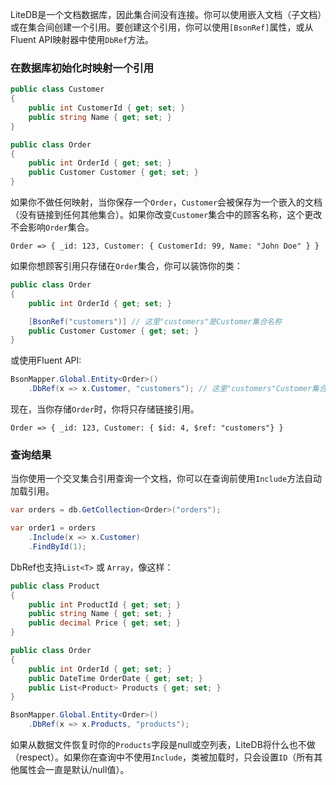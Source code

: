 LiteDB是一个文档数据库，因此集合间没有连接。你可以使用嵌入文档（子文档）或在集合间创建一个引用。要创建这个引用，你可以使用`[BsonRef]`属性，或从Fluent API映射器中使用`DbRef`方法。

### 在数据库初始化时映射一个引用

```C#
public class Customer
{
    public int CustomerId { get; set; }
    public string Name { get; set; }
}

public class Order
{
    public int OrderId { get; set; }
    public Customer Customer { get; set; }
}
```

如果你不做任何映射，当你保存一个`Order`，`Customer`会被保存为一个嵌入的文档（没有链接到任何其他集合）。如果你改变`Customer`集合中的顾客名称，这个更改不会影响`Order`集合。

```JS
Order => { _id: 123, Customer: { CustomerId: 99, Name: "John Doe" } }
```

如果你想顾客引用只存储在`Order`集合，你可以装饰你的类：

```C#
public class Order
{
    public int OrderId { get; set; }

    [BsonRef("customers")] // 这里"customers"是Customer集合名称
    public Customer Customer { get; set; }
}
```

或使用Fluent API:

```C#
BsonMapper.Global.Entity<Order>()
    .DbRef(x => x.Customer, "customers"); // 这里"customers"Customer集合名称
```

现在，当你存储`Order`时，你将只存储链接引用。

```JS
Order => { _id: 123, Customer: { $id: 4, $ref: "customers"} }
```

### 查询结果

当你使用一个交叉集合引用查询一个文档，你可以在查询前使用`Include`方法自动加载引用。

```C#
var orders = db.GetCollection<Order>("orders");

var order1 = orders
    .Include(x => x.Customer)
    .FindById(1);
```

DbRef也支持`List<T>` 或 `Array`，像这样：

```C#
public class Product
{
    public int ProductId { get; set; }
    public string Name { get; set; }
    public decimal Price { get; set; }
}

public class Order
{
    public int OrderId { get; set; }
    public DateTime OrderDate { get; set; }
    public List<Product> Products { get; set; }
}

BsonMapper.Global.Entity<Order>()
    .DbRef(x => x.Products, "products");
```

如果从数据文件恢复时你的`Products`字段是null或空列表，LiteDB将什么也不做（respect）。如果你在查询中不使用`Include`，类被加载时，只会设置`ID`（所有其他属性会一直是默认/null值）。
